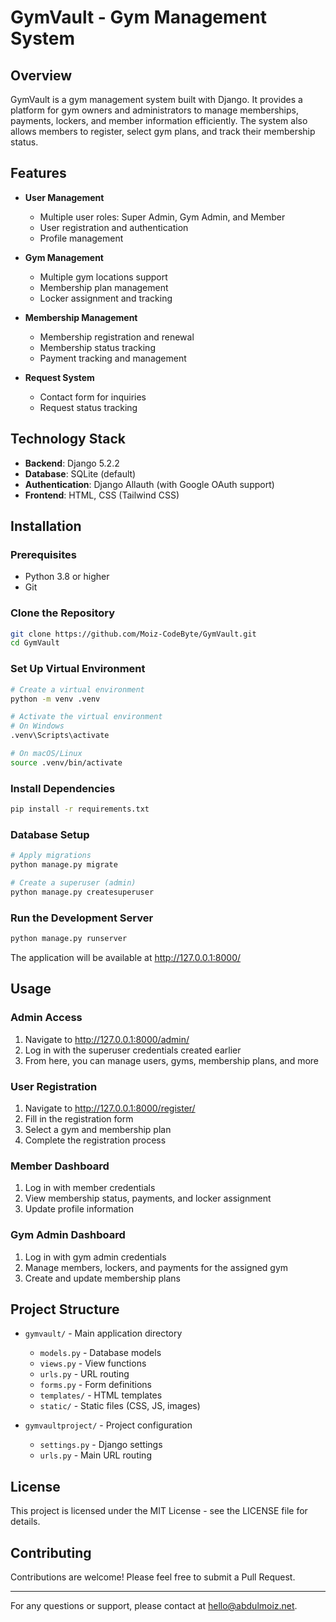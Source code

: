 # GymVault - Gym Management System

## Overview

GymVault is a gym management system built with Django. It provides a platform for gym owners and administrators to manage memberships, payments, lockers, and member information efficiently. The system also allows members to register, select gym plans, and track their membership status.

## Features

- **User Management**
  - Multiple user roles: Super Admin, Gym Admin, and Member
  - User registration and authentication
  - Profile management

- **Gym Management**
  - Multiple gym locations support
  - Membership plan management
  - Locker assignment and tracking

- **Membership Management**
  - Membership registration and renewal
  - Membership status tracking
  - Payment tracking and management

- **Request System**
  - Contact form for inquiries
  - Request status tracking

## Technology Stack

- **Backend**: Django 5.2.2
- **Database**: SQLite (default)
- **Authentication**: Django Allauth (with Google OAuth support)
- **Frontend**: HTML, CSS (Tailwind CSS)

## Installation

### Prerequisites

- Python 3.8 or higher
- Git

### Clone the Repository

```bash
git clone https://github.com/Moiz-CodeByte/GymVault.git
cd GymVault
```

### Set Up Virtual Environment

```bash
# Create a virtual environment
python -m venv .venv

# Activate the virtual environment
# On Windows
.venv\Scripts\activate

# On macOS/Linux
source .venv/bin/activate
```

### Install Dependencies

```bash
pip install -r requirements.txt
```

### Database Setup

```bash
# Apply migrations
python manage.py migrate

# Create a superuser (admin)
python manage.py createsuperuser
```

### Run the Development Server

```bash
python manage.py runserver
```

The application will be available at http://127.0.0.1:8000/

## Usage

### Admin Access

1. Navigate to http://127.0.0.1:8000/admin/
2. Log in with the superuser credentials created earlier
3. From here, you can manage users, gyms, membership plans, and more

### User Registration

1. Navigate to http://127.0.0.1:8000/register/
2. Fill in the registration form
3. Select a gym and membership plan
4. Complete the registration process

### Member Dashboard

1. Log in with member credentials
2. View membership status, payments, and locker assignment
3. Update profile information

### Gym Admin Dashboard

1. Log in with gym admin credentials
2. Manage members, lockers, and payments for the assigned gym
3. Create and update membership plans

## Project Structure

- `gymvault/` - Main application directory
  - `models.py` - Database models
  - `views.py` - View functions
  - `urls.py` - URL routing
  - `forms.py` - Form definitions
  - `templates/` - HTML templates
  - `static/` - Static files (CSS, JS, images)

- `gymvaultproject/` - Project configuration
  - `settings.py` - Django settings
  - `urls.py` - Main URL routing

## License

This project is licensed under the MIT License - see the LICENSE file for details.

## Contributing

Contributions are welcome! Please feel free to submit a Pull Request.

---
For any questions or support, please contact at [hello@abdulmoiz.net](mailto:hello@abdulmoiz.net).
